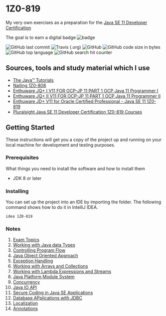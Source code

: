 # 1Z0-819
My very own exercises as a preparation for the [Java SE 11 Developer Certification](https://education.oracle.com/product/pexam_1Z0-819)

The goal is to earn a digital badge
![badge](app/src/main/resources/images/java-certification-1z0-819-exam.png)

![GitHub last commit](https://img.shields.io/github/last-commit/yuanyuanis/advent-of-code-2020?style=for-the-badge)
![Travis (.org)](https://img.shields.io/travis/yuanyuanis/advent-of-code-2020?style=for-the-badge)
![GitHub](https://img.shields.io/github/license/yuanyuanis/advent-of-code-2020?label=license&style=for-the-badge)
![GitHub code size in bytes](https://img.shields.io/github/languages/code-size/yuanyuanis/advent-of-code-2020?style=for-the-badge)
![GitHub top language](https://img.shields.io/github/languages/top/yuanyuanis/advent-of-code-2020?style=for-the-badge)
![GitHub search hit counter](https://img.shields.io/github/search/yuanyuanis/advent-of-code-2020/goto?style=for-the-badge)

## Sources, tools and study material which I use
- [The Java™ Tutorials](https://docs.oracle.com/javase/tutorial)
- [Nailing 1Z0-808](http://igor.host/index.php/nailing-1z0-808)
- [Enthuware JQ+ I V11 FOR OCP-JP 11 PART 1 OCP Java 11 Programmer I](https://enthuware.com/java-certification-mock-exams/oracle-certified-associate/ocp-java-11-exam-i-1z0-815)
- [Enthuware JQ+ II V11 FOR OCP-JP 11 PART 1 OCP Java 11 Programmer II](https://enthuware.com/java-certification-mock-exams/oracle-certified-professional/ocp-java-11-exam-ii-1z0-816)
- [Enthuware JD+ V11 for Oracle Certified Professional - Java SE 11 1Z0-819](https://enthuware.com/java-certification-mock-exams/oracle-certified-professional/ocp-java-11-exam-1z0-819)
- [Pluralsight Java SE 11 Developer Certification 1Z0-819 Courses](https://app.pluralsight.com/search/?q=java%20se%2011%20developer%20certification%201z0-819&type=conference%2Cvideo-course%2Cdemo%2Cguide%2Cinteractive-course%2Cproject%2Cwebinar%2Cpath%2Cassessment&m_sort=relevance&query_id=2114da91-af23-4595-a63d-9650a4741e03&is_auto_suggested=true&source=autocomplete)

## Getting Started

These instructions will get you a copy of the project up and running on your local machine for development and testing purposes.

### Prerequisites

What things you need to install the software and how to install them

- JDK 8 or later

### Installing

You can set up the project into an IDE by importing the folder. The following command shows how to do it in IntelliJ IDEA.

```
idea 1Z0-819
```

### Notes
1. [Exam Topics](app/src/main/resources/00-exam-topics/00-exam-topics.md)
1. [Working with Java data Types](app/src/main/resources/01-working-with-java-data-types/)
1. [Controlling Program Flow](app/src/main/resources/02-controlling-program-flow/)
1. [Java Object Oriented Approach](app/src/main/resources/03-java-object-oriented-approach)
1. [Exception Handling](app/src/main/resources/04-exception-handling)
1. [Working with Arrays and Collections](app/src/main/resources/05-working-with-arrays-and-collections)
1. [Working with Lambda Expressions and Streams](app/src/main/resources/06-working-with-streams-and-lambda-expressions/06-working-with-streams-and-lambda-expressions.md)
1. [Java Platform Module System](app/src/main/resources/07-java-platform-module-system)
1. [Concurrency](app/src/main/resources/08-concurrency)
1. [Java IO API](app/src/main/resources/09-java-io-api)
1. [Secure Coding in Java SE Applications](app/src/main/resources/10-secure-coding-in-java--se-applications)
1. [Database APplications with JDBC](app/src/main/resources/11-database-applications-with-jdbc/11-database-applications-with-jdbc.md)
1. [Localization](app/src/main/resources/12-localization/12-localization.md)
1. [Annotations](app/src/main/resources/13-annotations)
